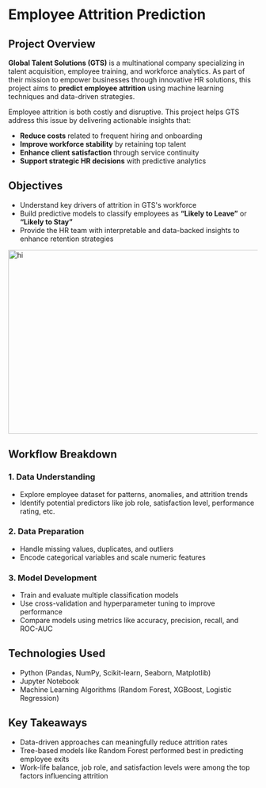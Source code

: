 # Employee Attrition Prediction

## Project Overview

**Global Talent Solutions (GTS)** is a multinational company specializing in talent acquisition, employee training, and workforce analytics. As part of their mission to empower businesses through innovative HR solutions, this project aims to **predict employee attrition** using machine learning techniques and data-driven strategies.

Employee attrition is both costly and disruptive. This project helps GTS address this issue by delivering actionable insights that:

* **Reduce costs** related to frequent hiring and onboarding
* **Improve workforce stability** by retaining top talent
* **Enhance client satisfaction** through service continuity
* **Support strategic HR decisions** with predictive analytics

## Objectives

* Understand key drivers of attrition in GTS's workforce
* Build predictive models to classify employees as **“Likely to Leave”** or **“Likely to Stay”**
* Provide the HR team with interpretable and data-backed insights to enhance retention strategies

<img width="890" height="371" alt="hi" src="https://github.com/user-attachments/assets/76787d91-4c9b-41cf-9e99-318bdb42202d" />


## Workflow Breakdown

### 1. Data Understanding

* Explore employee dataset for patterns, anomalies, and attrition trends
* Identify potential predictors like job role, satisfaction level, performance rating, etc.

### 2. Data Preparation

* Handle missing values, duplicates, and outliers
* Encode categorical variables and scale numeric features

### 3. Model Development

* Train and evaluate multiple classification models
* Use cross-validation and hyperparameter tuning to improve performance
* Compare models using metrics like accuracy, precision, recall, and ROC-AUC

## Technologies Used

* Python (Pandas, NumPy, Scikit-learn, Seaborn, Matplotlib)
* Jupyter Notebook
* Machine Learning Algorithms (Random Forest, XGBoost, Logistic Regression)



## Key Takeaways

* Data-driven approaches can meaningfully reduce attrition rates
* Tree-based models like Random Forest performed best in predicting employee exits
* Work-life balance, job role, and satisfaction levels were among the top factors influencing attrition

